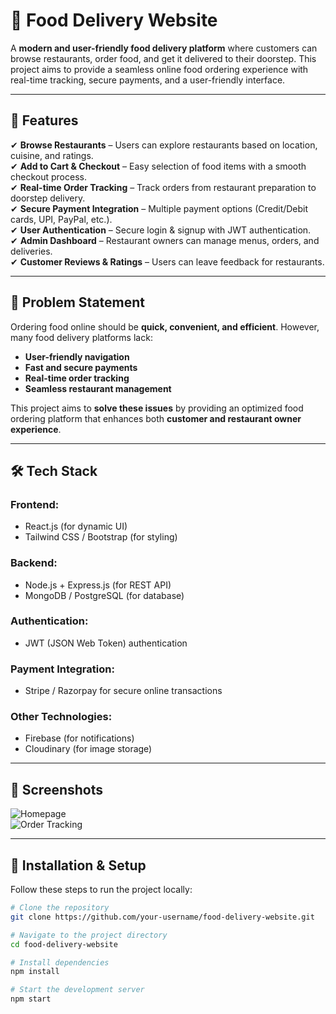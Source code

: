 # 🍔 Food Delivery Website  

A **modern and user-friendly food delivery platform** where customers can browse restaurants, order food, and get it delivered to their doorstep. This project aims to provide a seamless online food ordering experience with real-time tracking, secure payments, and a user-friendly interface.  

---

## 🚀 Features  

✔ **Browse Restaurants** – Users can explore restaurants based on location, cuisine, and ratings.  
✔ **Add to Cart & Checkout** – Easy selection of food items with a smooth checkout process.  
✔ **Real-time Order Tracking** – Track orders from restaurant preparation to doorstep delivery.  
✔ **Secure Payment Integration** – Multiple payment options (Credit/Debit cards, UPI, PayPal, etc.).  
✔ **User Authentication** – Secure login & signup with JWT authentication.  
✔ **Admin Dashboard** – Restaurant owners can manage menus, orders, and deliveries.  
✔ **Customer Reviews & Ratings** – Users can leave feedback for restaurants.  

---

## 🎯 Problem Statement  

Ordering food online should be **quick, convenient, and efficient**. However, many food delivery platforms lack:  
- **User-friendly navigation**  
- **Fast and secure payments**  
- **Real-time order tracking**  
- **Seamless restaurant management**  

This project aims to **solve these issues** by providing an optimized food ordering platform that enhances both **customer and restaurant owner experience**.  

---

## 🛠️ Tech Stack  

### **Frontend:**  
- React.js (for dynamic UI)  
- Tailwind CSS / Bootstrap (for styling)  

### **Backend:**  
- Node.js + Express.js (for REST API)  
- MongoDB / PostgreSQL (for database)  

### **Authentication:**  
- JWT (JSON Web Token) authentication  

### **Payment Integration:**  
- Stripe / Razorpay for secure online transactions  

### **Other Technologies:**  
- Firebase (for notifications)  
- Cloudinary (for image storage)  

---

## 📸 Screenshots  

![Homepage](https://via.placeholder.com/800x400?text=Homepage+Screenshot)  
![Order Tracking](https://via.placeholder.com/800x400?text=Order+Tracking)  

---

## 🔧 Installation & Setup  

Follow these steps to run the project locally:  

```bash
# Clone the repository
git clone https://github.com/your-username/food-delivery-website.git

# Navigate to the project directory
cd food-delivery-website

# Install dependencies
npm install

# Start the development server
npm start
